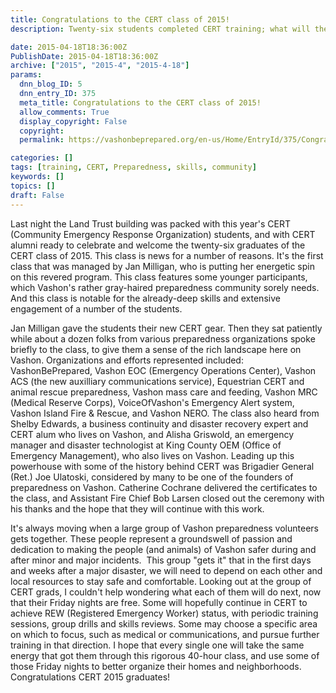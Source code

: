 ```yaml
---
title: Congratulations to the CERT class of 2015!
description: Twenty-six students completed CERT training; what will they do next?

date: 2015-04-18T18:36:00Z
PublishDate: 2015-04-18T18:36:00Z
archive: ["2015", "2015-4", "2015-4-18"]
params:
  dnn_blog_ID: 5
  dnn_entry_ID: 375
  meta_title: Congratulations to the CERT class of 2015!
  allow_comments: True
  display_copyright: False
  copyright:
  permalink: https://vashonbeprepared.org/en-us/Home/EntryId/375/Congratulations-to-the-CERT-class-of-2015

categories: []
tags: [training, CERT, Preparedness, skills, community]
keywords: []
topics: []
draft: False
---
```


<p>Last night the Land Trust building was packed with this year's CERT (Community Emergency Response Organization) students, and with CERT alumni ready to celebrate and welcome the twenty-six graduates of the CERT class of 2015. This class is news for a number of reasons. It's the first class that was managed by Jan Milligan, who is putting her energetic spin on this revered program. This class features some younger participants, which Vashon's rather gray-haired preparedness community sorely needs. And this class is notable for the already-deep skills and extensive engagement of a number of the students.</p>
<p>Jan Milligan gave the students their new CERT gear. Then they sat patiently while about a dozen folks from various preparedness organizations spoke briefly to the class, to give them a sense of the rich landscape here on Vashon. Organizations and efforts represented included: VashonBePrepared, Vashon EOC (Emergency Operations Center), Vashon ACS (the new auxilliary communications service), Equestrian CERT and animal rescue preparedness, Vashon mass care and feeding, Vashon MRC (Medical Reserve Corps), VoiceOfVashon's Emergency Alert system, Vashon Island Fire &amp; Rescue, and Vashon NERO. The class also heard from Shelby Edwards, a business continuity and disaster recovery expert and CERT alum who lives on Vashon, and Alisha Griswold, an emergency manager and disaster technologist at King County OEM (Office of Emergency Management), who also lives on Vashon. Leading up this powerhouse with some of the history behind CERT was Brigadier General (Ret.) Joe Ulatoski, considered by many to be one of the founders of preparedness on Vashon. Catherine Cochrane delivered the certificates to the class, and Assistant Fire Chief Bob Larsen closed out the ceremony with his thanks and the hope that they will continue with this work. </p>
<p>It's always moving when a large group of Vashon preparedness volunteers gets together. These people represent a groundswell of passion and dedication to making the people (and animals) of Vashon safer during and after minor and major incidents.&nbsp; This group "gets it" that  in the first days and weeks after a major disaster, we will need to depend on each other and local resources to stay safe and comfortable. Looking out at the group of CERT grads, I couldn't help wondering what each of them will do next, now that their Friday nights are free. Some will hopefully continue in CERT to achieve REW (Registered Emergency Worker) status, with periodic training sessions, group drills and skills reviews. Some may choose a specific area on which to focus, such as medical or communications, and pursue further training in that direction. I hope that every single one will take the same energy that got them through this rigorous 40-hour class, and use some of those Friday nights to better organize their homes and neighborhoods. Congratulations CERT 2015 graduates!</p>
<p>&nbsp;</p>
